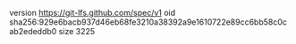 version https://git-lfs.github.com/spec/v1
oid sha256:929e6bacb937d46eb68fe3210a38392a9e1610722e89cc6bb58c0cab2ededdb0
size 3225
